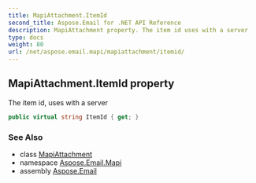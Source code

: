 ```yaml
---
title: MapiAttachment.ItemId
second_title: Aspose.Email for .NET API Reference
description: MapiAttachment property. The item id uses with a server
type: docs
weight: 80
url: /net/aspose.email.mapi/mapiattachment/itemid/
---
```

## MapiAttachment.ItemId property

The item id, uses with a server

```csharp
public virtual string ItemId { get; }
```

### See Also

* class [MapiAttachment](../)
* namespace [Aspose.Email.Mapi](../../mapiattachment/)
* assembly [Aspose.Email](../../../)


